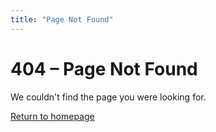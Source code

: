 ```yaml
---
title: "Page Not Found"
---
```


# 404 – Page Not Found

We couldn't find the page you were looking for.

[Return to homepage](./index.md)
